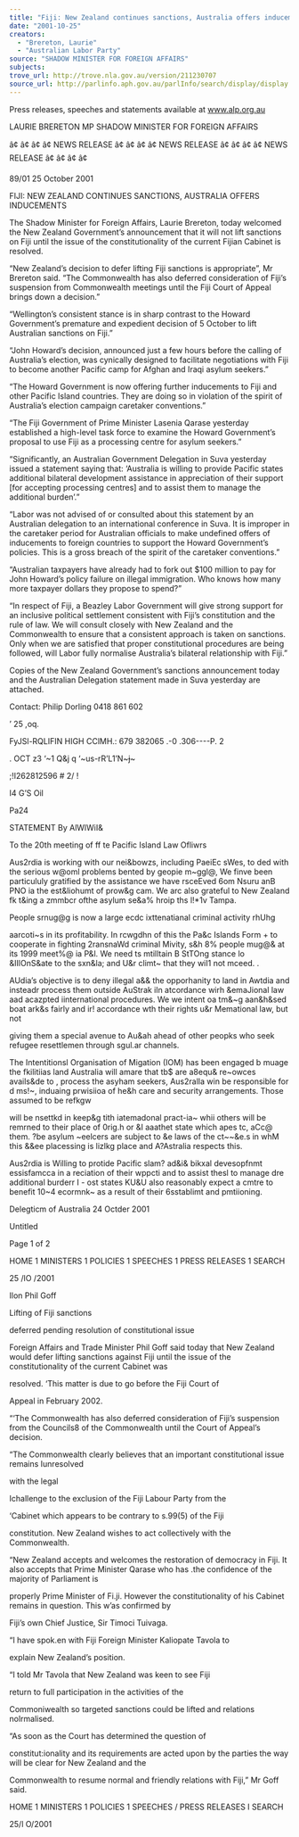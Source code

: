 ```yaml
---
title: "Fiji: New Zealand continues sanctions, Australia offers inducements."
date: "2001-10-25"
creators:
  - "Brereton, Laurie"
  - "Australian Labor Party"
source: "SHADOW MINISTER FOR FOREIGN AFFAIRS"
subjects:
trove_url: http://trove.nla.gov.au/version/211230707
source_url: http://parlinfo.aph.gov.au/parlInfo/search/display/display.w3p;query=Id%3A%22media/pressrel/I7956%22
---
```


 Press releases, speeches and statements available at www.alp.org.au

 LAURIE BRERETON MP SHADOW MINISTER FOR FOREIGN AFFAIRS

 â¢ â¢ â¢ â¢ NEWS RELEASE â¢ â¢ â¢ â¢ NEWS RELEASE â¢ â¢ â¢ â¢ NEWS RELEASE â¢ â¢ â¢ â¢

 89/01 25 October 2001

 FIJI: NEW ZEALAND CONTINUES SANCTIONS, AUSTRALIA OFFERS INDUCEMENTS

 The Shadow Minister for Foreign Affairs, Laurie Brereton, today welcomed the New Zealand Government’s  announcement  that  it  will  not  lift  sanctions  on  Fiji  until  the  issue  of  the constitutionality of the current Fijian Cabinet is resolved.

 “New Zealand’s decision to defer lifting Fiji sanctions is appropriate”, Mr Brereton said.  “The Commonwealth  has  also  deferred  consideration  of  Fiji’s  suspension  from  Commonwealth meetings until the Fiji Court of Appeal brings down a decision.”

 “Wellington’s consistent stance is in sharp contrast to the Howard Government’s premature and expedient decision of 5 October to lift Australian sanctions on Fiji.”

 “John  Howard’s  decision,  announced  just  a  few  hours  before  the  calling  of  Australia’s election, was cynically designed to facilitate negotiations with Fiji to become another Pacific camp for Afghan and Iraqi asylum seekers.”

 “The Howard Government is now offering further inducements to Fiji and other Pacific Island countries.   They  are  doing  so  in  violation  of  the  spirit  of  Australia’s  election  campaign caretaker conventions.”

 “The Fiji Government of Prime Minister Lasenia Qarase yesterday established a high-level task force to examine the Howard Government’s proposal to use Fiji as a processing centre for asylum seekers.”

 “Significantly, an Australian Government Delegation in Suva yesterday issued a statement saying  that:   ‘Australia  is  willing  to  provide  Pacific  states  additional  bilateral  development assistance in appreciation of  their support [for accepting processing centres] and to assist them to manage the additional burden’.”

 “Labor was not advised of or consulted about this statement by an Australian delegation to an  international  conference  in  Suva.   It  is  improper  in  the  caretaker  period  for  Australian officials to make undefined offers of inducements to foreign countries to support the Howard Government’s policies.  This is a gross breach of the spirit of the caretaker conventions.”

 “Australian  taxpayers  have  already had  to  fork  out  $100  million  to  pay for  John  Howard’s policy  failure  on  illegal  immigration.   Who  knows  how  many  more  taxpayer  dollars  they propose to spend?”

 “In  respect  of  Fiji,  a  Beazley  Labor  Government  will  give  strong  support  for  an  inclusive political  settlement  consistent  with  Fiji’s  constitution  and  the  rule  of  law.   We  will  consult closely with New Zealand and the Commonwealth to ensure that a consistent approach is taken on sanctions.   Only when  we  are  satisfied  that  proper constitutional procedures are being followed, will Labor fully normalise Australia’s bilateral relationship with Fiji.”

 Copies  of  the  New  Zealand  Government’s  sanctions  announcement  today  and  the Australian Delegation statement made in Suva yesterday are attached.

 Contact: Philip Dorling  0418 861 602

  ’ 25 ,oq. 

  FyJSl-RQLIFIN HIGH CClMH.: 679 382065 .-0 .306----P. 2 

  . OCT z3 ‘~1 Q&j q ‘~us-rR’L1’N~~~~~j~~~~~ 

  ;!I262812596 # 2/ ! 

  I4 G’S Oil 

  Pa24 

  STATEMENT By AlWlWiI& 

  To the 20th meeting of ff te Pacific Island Law Ofliwrs 

  Aus2rdia is working with our nei&bowzs, including PaeiEc sWes, to ded with the   serious w@oml problems bented by geopie m~ggl@, We finve been particululy   gratified by the assistance we have rsceEved 6om Nsuru anB PNO ia the   est&liohumt of prow&g cam. We arc also grateful to New Zealand fk t&ing a   zmmbcr ofthe asylum se&a% hroip ths l!*1v Tampa. 

  People srnug@g is now a   large ecdc ixttenatianal criminal activity rhUhg 

  aarcoti~s in its profitability. In rcwgdhn of this the Pa&c Islands Form + to   cooperate in fighting 2ransnaWd criminal Mivity, s&h 8% people mug@& at its   1999 meet%@ ia P&l. We need ts mtilltain B StTOng stance lo &IIlOnS&ate to the   sxn&la; and U&r climt~ that they wiI1 not mceed. . 

  AUdia’s objective is to deny illegal a&& the opporhanity to land in Awtdia and   insteadr process them outside AuStrak iln atcordance wirh &emaJional law aad   acazpted iinternational procedures. We we intent oa tm&~g aan&h&sed boat   ark&s fairly and ir! accordance wth their rights u&r Memational law, but not 

  giving them a special avenue to Au&ah ahead of other peopks who seek refugee   resettlemen through sgul.ar channels. 

  The Intentitionsl Organisation of Migation (IOM) has been engaged b muage the   fkilitiias land Australia will amare that tb$ are a8equ& re~owces avails&de to ,   process the asyham seekers, Aus2ralIa win be responsible for d ms!~, induaing   prwisiioa of he&h care and security arrangements. Those assumed to be refkgw 

  will be nsettkd in keep&g tith iatemadonal pract-ia~ whii others will be remrned to   their place of 0rig.h or &I aaathet state which apes tc, aCc@ them. ?be asylum   ~eelcers are subject to &e laws of the ct~~&e.s in whM this &&ee placessing is   lizlkg place and A?Astralia respects this. 

  Aus2rdia is Willing to protide Pacific slam? ad&i& bikxal devesopfnmt   essisfamcca in a reciation of their wppcti and to assist thesl to manage dre additional   burderr I - ost states KU&U also reasonably expect a cmtre to benefit 10~4 ecormnk~   as a result of their 6sstablimt and pmtiioning. 

  Delegticm of Australia   24 Octder 2001 

  Untitled 

  Page 1 of 2 

  HOME 1 MINISTERS 1 POLICIES 1 SPEECHES 1 PRESS RELEASES 1 SEARCH 

  25 /lO /2001 

  Ilon Phil Goff 

  Lifting of Fiji sanctions 

  deferred pending resolution of   constitutional issue 

  Foreign Affairs and Trade Minister Phil Goff said today that   New Zealand would defer lifting sanctions against Fiji until   the issue of the constitutionality of the current Cabinet was 

  resolved. ‘This matter is due to go before the Fiji Court of 

  Appeal in February 2002. 

  “‘The Commonwealth has also deferred consideration of Fiji’s   suspension from the Councils8 of the Commonwealth until the   Court of Appeal’s decision. 

  “The Commonwealth clearly believes that an important   constitutional issue remains Iunresolved 

  with the legal 

  Ichallenge to the exclusion of the Fiji Labour Party from the 

  ‘Cabinet which appears to be contrary to s.99(5) of the Fiji 

  constitution. New Zealand wishes to act collectively with the   Commonwealth. 

  “New Zealand accepts and welcomes the restoration of   democracy in Fiji. It also accepts that Prime Minister Qarase   who has .the confidence of the majority of Parliament is 

  properly Prime Minister of Fi.ji. However the constitutionality   of his Cabinet remains in question. This w’as confirmed by 

  Fiji’s own Chief Justice, Sir Timoci Tuivaga. 

  “I have spok.en with Fiji Foreign Minister Kaliopate Tavola to 

  explain New Zealand’s position. 

  “I told Mr Tavola that New Zealand was keen to see Fiji 

  return to full participation in the activities of the 

  Commoniwealth so targeted sanctions could be lifted and   relations nolrmalised. 

  “As soon as the Court has determined the question of 

  constitut:ionality and its requirements are acted upon by the   parties the way will be clear for New Zealand and the 

  Commonwealth to resume normal and friendly relations with   Fiji,” Mr Goff said. 

  HOME 1 MINISTERS 1 POLICIES 1 SPEECHES / PRESS RELEASES I SEARCH 

  25/l O/2001 

